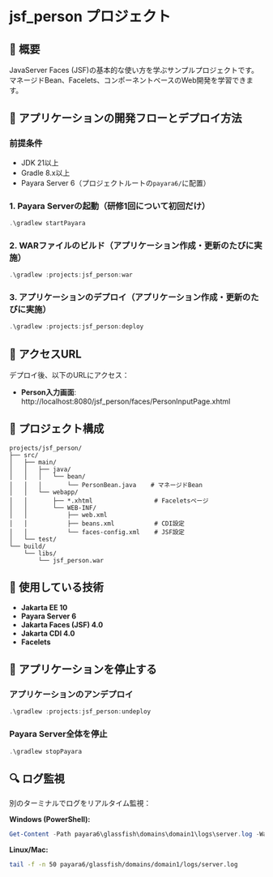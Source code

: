 # jsf_person プロジェクト

## 📖 概要

JavaServer Faces (JSF)の基本的な使い方を学ぶサンプルプロジェクトです。
マネージドBean、Facelets、コンポーネントベースのWeb開発を学習できます。

## 🚀 アプリケーションの開発フローとデプロイ方法

### 前提条件

- JDK 21以上
- Gradle 8.x以上
- Payara Server 6（プロジェクトルートの`payara6/`に配置）

### 1. Payara Serverの起動（研修1回について初回だけ）

```powershell
.\gradlew startPayara
```

### 2. WARファイルのビルド（アプリケーション作成・更新のたびに実施）

```powershell
.\gradlew :projects:jsf_person:war
```

### 3. アプリケーションのデプロイ（アプリケーション作成・更新のたびに実施）

```powershell
.\gradlew :projects:jsf_person:deploy
```

## 📍 アクセスURL

デプロイ後、以下のURLにアクセス：

- **Person入力画面**: http://localhost:8080/jsf_person/faces/PersonInputPage.xhtml

## 🎯 プロジェクト構成

```
projects/jsf_person/
├── src/
│   ├── main/
│   │   ├── java/
│   │   │   └── bean/
│   │   │       └── PersonBean.java    # マネージドBean
│   │   └── webapp/
│   │       ├── *.xhtml                 # Faceletsページ
│   │       └── WEB-INF/
│   │           ├── web.xml
│   │           ├── beans.xml           # CDI設定
│   │           └── faces-config.xml    # JSF設定
│   └── test/
└── build/
    └── libs/
        └── jsf_person.war
```

## 🔧 使用している技術

- **Jakarta EE 10**
- **Payara Server 6**
- **Jakarta Faces (JSF) 4.0**
- **Jakarta CDI 4.0**
- **Facelets**

## 🛑 アプリケーションを停止する

### アプリケーションのアンデプロイ

```powershell
.\gradlew :projects:jsf_person:undeploy
```

### Payara Server全体を停止

```powershell
.\gradlew stopPayara
```

## 🔍 ログ監視

別のターミナルでログをリアルタイム監視：

**Windows (PowerShell):**
```powershell
Get-Content -Path payara6\glassfish\domains\domain1\logs\server.log -Wait -Tail 50 -Encoding UTF8
```

**Linux/Mac:**
```bash
tail -f -n 50 payara6/glassfish/domains/domain1/logs/server.log
```
